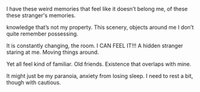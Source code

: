  











I have these weird memories that feel like it doesn’t belong me, of these these stranger's memories.



knowledge that’s not my property. This scenery, objects around me I don’t quite remember possessing. 

It is constantly changing, the room. I CAN FEEL IT!!! A hidden stranger staring at me. Moving things around. 

 

Yet all feel kind of familiar. Old friends. Existence that overlaps with mine.

 

It might just be my paranoia, anxiety from losing sleep. I need to rest a bit, though with cautious.